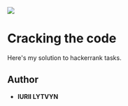 ![](https://hrcdn.net/hackerrank/assets/styleguide/logo_wordmark-13074b67abceb42ce8fd38bdeaac6926.svg)

# Cracking the code
Here's my solution to hackerrank tasks.

## Author

* **IURII LYTVYN**

